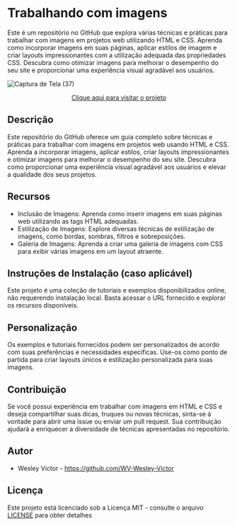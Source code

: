 # Trabalhando com imagens
 Este é um repositório no GitHub que explora várias técnicas e práticas para trabalhar com imagens em projetos web utilizando HTML e CSS. Aprenda como incorporar imagens em suas páginas, aplicar estilos de imagem e criar layouts impressionantes com a utilização adequada das propriedades CSS. Descubra como otimizar imagens para melhorar o desempenho do seu site e proporcionar uma experiência visual agradável aos usuários.

 ![Captura de Tela (37)](https://github.com/WV-Wesley-Victor/Trabalhando-com-imagens/assets/137107062/0fb4f66a-7278-4282-86a7-8cf6a912deba)
<p align="center">
  <a href="https://wv-wesley-victor.github.io/Pagina-de-Login-Simplificada/" target="_blank">Clique aqui para visitar o projeto</a>
</p>
 
 ## Descrição
 Este repositório do GitHub oferece um guia completo sobre técnicas e práticas para trabalhar com imagens em projetos web usando HTML e CSS. Aprenda a incorporar imagens, aplicar estilos, criar layouts impressionantes e otimizar imagens para melhorar o desempenho do seu site. Descubra como proporcionar uma experiência visual agradável aos usuários e elevar a qualidade dos seus projetos.

 ## Recursos
* Inclusão de Imagens: Aprenda como inserir imagens em suas páginas web utilizando as tags HTML adequadas.
* Estilização de Imagens: Explore diversas técnicas de estilização de imagens, como bordas, sombras, filtros e sobreposições.
* Galeria de Imagens: Aprenda a criar uma galeria de imagens com CSS para exibir várias imagens em um layout atraente.

## Instruções de Instalação (caso aplicável)
Este projeto é uma coleção de tutoriais e exemplos disponibilizados online, não requerendo instalação local. Basta acessar o URL fornecido e explorar os recursos disponíveis.

## Personalização
Os exemplos e tutoriais fornecidos podem ser personalizados de acordo com suas preferências e necessidades específicas. Use-os como ponto de partida para criar layouts únicos e estilização personalizada para suas imagens.

## Contribuição
Se você possui experiência em trabalhar com imagens em HTML e CSS e deseja compartilhar suas dicas, truques ou novas técnicas, sinta-se à vontade para abrir uma issue ou enviar um pull request. Sua contribuição ajudará a enriquecer a diversidade de técnicas apresentadas no repositório.

## Autor
* Wesley Victor - https://github.com/WV-Wesley-Victor

## Licença
Este projeto está licenciado sob a Licença MIT - consulte o arquivo [LICENSE](LICENSE)  para obter detalhes
